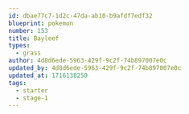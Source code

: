 ```yaml
---
id: dbae77c7-1d2c-47da-ab10-b9afdf7edf32
blueprint: pokemon
number: 153
title: Bayleef
types:
  - grass
author: 4d8d6ede-5963-429f-9c2f-74b897007e0c
updated_by: 4d8d6ede-5963-429f-9c2f-74b897007e0c
updated_at: 1716138250
tags:
  - starter
  - stage-1
---
```

